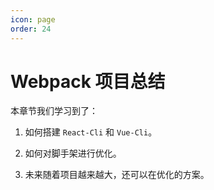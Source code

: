 ```yaml
---
icon: page
order: 24
---
```

# Webpack 项目总结

本章节我们学习到了：

1. 如何搭建 `React-Cli` 和 `Vue-Cli`。

2. 如何对脚手架进行优化。

3. 未来随着项目越来越大，还可以在优化的方案。

